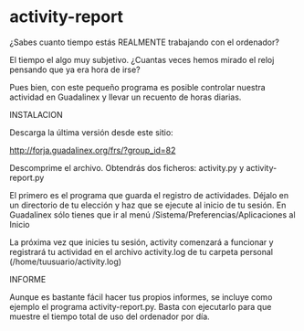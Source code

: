 # activity-report 

¿Sabes cuanto tiempo estás REALMENTE trabajando con el ordenador?

El tiempo el algo muy subjetivo. ¿Cuantas veces hemos mirado el reloj pensando que ya era hora de irse?

Pues bien, con este pequeño programa es posible controlar nuestra actividad en Guadalinex y llevar un recuento de horas diarias.


INSTALACION

Descarga la última versión desde este sitio:

http://forja.guadalinex.org/frs/?group_id=82

Descomprime el archivo. Obtendrás dos ficheros: activity.py y activity-report.py

El primero es el programa que guarda el registro de actividades. Déjalo en un directorio de tu elección y haz que se ejecute al inicio de tu sesión. En Guadalinex sólo tienes que ir al menú /Sistema/Preferencias/Aplicaciones al Inicio

La próxima vez que inicies tu sesión, activity comenzará a funcionar y registrará tu actividad en el archivo activity.log de tu carpeta personal (/home/tuusuario/activity.log)

INFORME

Aunque es bastante fácil hacer tus propios informes, se incluye como ejemplo el programa activity-report.py. Basta con ejecutarlo para que muestre el tiempo total de uso del ordenador por día.

